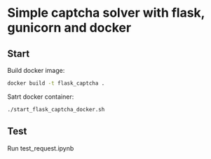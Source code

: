 # Simple captcha solver with flask, gunicorn and docker
## Start  
Build docker image:  
```bash
docker build -t flask_captcha .
```  
Satrt docker container:  
```bash
./start_flask_captcha_docker.sh  
```
## Test  
Run test_request.ipynb
